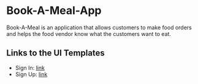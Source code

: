 # Book-A-Meal-App
Book-A-Meal is an application that allows customers to make food orders and helps the food vendor know what the customers want to eat.

## Links to the UI Templates
* Sign In: [link](https://jpkat92.github.io/Book-A-Meal-App/UI/signin.html)
* Sign Up: [link](https://jpkat92.github.io/Book-A-Meal-App/UI/signup.html) 
